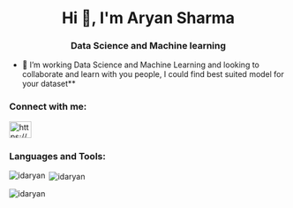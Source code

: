 <h1 align="center">Hi 👋, I'm Aryan Sharma</h1>

<h3 align="center">Data Science and Machine learning</h3>

<p align="left"> </p>

- 👯 I’m working Data Science and Machine Learning and looking to collaborate and learn with you people, I could find best suited model for your dataset**

<h3 align="left">Connect with me:</h3>

<p align="left">

<a href="https://linkedin.com/in/https://www.linkedin.com/in/aryan-sharma-71909a252/" target="blank"><img align="center" src="https://raw.githubusercontent.com/rahuldkjain/github-profile-readme-generator/master/src/images/icons/Social/linked-in-alt.svg" alt="https://www.linkedin.com/in/aryan-sharma-71909a252/" height="30" width="40" /></a>


</p>

<h3 align="left">Languages and Tools:</h3>



<p><img align="left" src="https://github-readme-stats.vercel.app/api/top-langs?username=idaryan&show_icons=true&locale=en&layout=compact" alt="idaryan" /></p>

<p>&nbsp;<img align="center" src="https://github-readme-stats.vercel.app/api?username=idaryan&show_icons=true&locale=en" alt="idaryan" /></p>

<p><img align="center" src="https://github-readme-streak-stats.herokuapp.com/?user=idaryan&" alt="idaryan" /></p>
